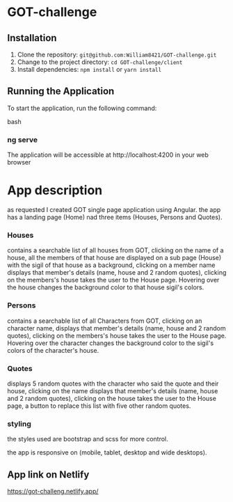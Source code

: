 # GOT-challenge

## Installation

1. Clone the repository: `git@github.com:William8421/GOT-challenge.git`
2. Change to the project directory: `cd GOT-challenge/client`
3. Install dependencies: `npm install` or `yarn install`

## Running the Application

To start the application, run the following command:

bash

### ng serve

The application will be accessible at http://localhost:4200 in your web browser

# App description

as requested I created GOT single page application using Angular.
the app has a landing page (Home) nad three items (Houses, Persons and Quotes).

### Houses

contains a searchable list of all houses from GOT, clicking on the
name of a house, all the members of that house are displayed on a sub page (House) with the sigil of that house as a background,
clicking on a member name displays that member's details (name, house and 2 random quotes),
clicking on the members's house takes the user to the House page.
Hovering over the house changes the background color to that house sigil's colors.

### Persons

contains a searchable list of all Characters from GOT, clicking on an character name,
displays that member's details (name, house and 2 random quotes),
clicking on the members's house takes the user to the House page.
Hovering over the character changes the background color to the sigil's colors of the character's house.

### Quotes

displays 5 random quotes with the character who said the quote and their house,
clicking on the name displays that member's details (name, house and 2 random quotes),
clicking on the house takes the user to the House page,
a button to replace this list with five other random quotes.

### styling

the styles used are bootstrap and scss for more control.

the app is responsive on (mobile, tablet, desktop and wide desktops).

## App link on Netlify

https://got-challeng.netlify.app/
